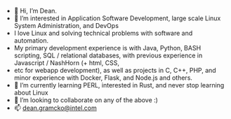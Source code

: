 - 👋 Hi, I’m Dean.
- 👀 I’m interested in Application Software Development, large scale Linux System Administration, and DevOps
- I love Linux and solving technical problems with software and automation.
- My primary development experience is with Java, Python, BASH scripting, SQL / relational databases, with previous experience in Javascript / NashHorn (+ html, CSS, 
- etc for webapp development), as well as projects in C, C++, PHP, and minor experience with Docker, Flask, and Node.js and others.
- 🌱 I’m currently learning PERL, interested in Rust, and never stop learning about Linux
- 💞️ I’m looking to collaborate on any of the above :)
- 📫 dean.gramcko@intel.com

<!---
dgramcko/dgramcko is a ✨ special ✨ repository because its `README.md` (this file) appears on your GitHub profile.
You can click the Preview link to take a look at your changes.
--->
